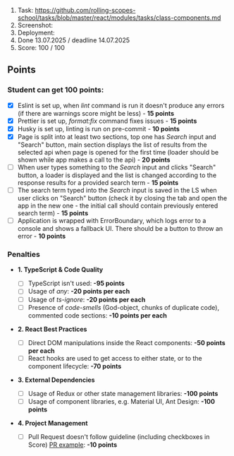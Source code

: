 1. Task: https://github.com/rolling-scopes-school/tasks/blob/master/react/modules/tasks/class-components.md
2. Screenshot:
3. Deployment:
4. Done 13.07.2025 / deadline 14.07.2025
5. Score: 100 / 100

## Points

### Student can get 100 points:

- [X] Eslint is set up, when _lint_ command is run it doesn't produce any errors (if there are warnings score might be less) - **15 points**
- [X] Prettier is set up, _format:fix_ command fixes issues - **15 points**
- [X] Husky is set up, linting is run on pre-commit - **10 points**
- [X] Page is split into at least two sections, top one has _Search_ input and "Search" button, main section displays the list of results from the selected api when page is opened for the first time (loader should be shown while app makes a call to the api) - **20 points**
- [ ] When user types something to the _Search_ input and clicks "Search" button, a loader is displayed and the list is changed according to the response results for a provided search term - **15 points**
- [ ] The search term typed into the _Search_ input is saved in the LS when user clicks on "Search" button (check it by closing the tab and open the app in the new one - the initial call should contain previously entered search term) - **15 points**
- [ ] Application is wrapped with ErrorBoundary, which logs error to a console and shows a fallback UI. There should be a button to throw an error - **10 points**

### Penalties

- **1. TypeScript & Code Quality**

  - [ ] TypeScript isn't used: **-95 points**
  - [ ] Usage of _any_: **-20 points per each**
  - [ ] Usage of _ts-ignore_: **-20 points per each**
  - [ ] Presence of _code-smells_ (God-object, chunks of duplicate code), commented code sections: **-10 points per each**
- **2. React Best Practices**

  - [ ] Direct DOM manipulations inside the React components: **-50 points per each**
  - [ ] React hooks are used to get access to either state, or to the component lifecycle: **-70 points**
- **3. External Dependencies**

  - [ ] Usage of Redux or other state management libraries: **-100 points**
  - [ ] Usage of component libraries, e.g. Material UI, Ant Design: **-100 points**
- **4. Project Management**

  - [ ] Pull Request doesn't follow guideline (including checkboxes in Score) [PR example](https://rs.school/docs/en/pull-request-review-process#pull-request-description-must-contain-the-following): **-10 points**
